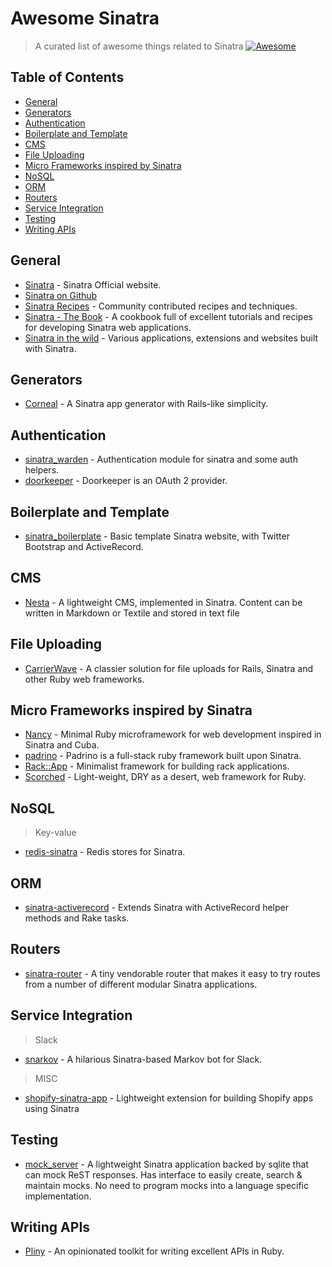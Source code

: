 # Awesome Sinatra

> A curated list of awesome things related to Sinatra [![Awesome](https://awesome.re/badge.svg)](https://github.com/sindresorhus/awesome#readme)

## Table of Contents

- [General](#general)
- [Generators](#generators)
- [Authentication](#authentication)
- [Boilerplate and Template](#boilerplate-and-template)
- [CMS](#cms)
- [File Uploading](#file-uploading)
- [Micro Frameworks inspired by Sinatra](#micro-frameworks-inspired-by-sinatra)
- [NoSQL](#nosql)
- [ORM](#orm)
- [Routers](#routers)
- [Service Integration](#service-integration)
- [Testing](#testing)
- [Writing APIs](#writing-apis)

## General

* [Sinatra](https://sinatrarb.com/) - Sinatra Official website.
* [Sinatra on Github](https://github.com/sinatra/sinatra)
* [Sinatra Recipes](https://github.com/sinatra/sinatra-recipes) - Community contributed recipes and techniques.
* [Sinatra - The Book](https://github.com/sinatra/sinatra-book) - A cookbook full of excellent tutorials
  and recipes for developing Sinatra web applications.
* [Sinatra in the wild](https://github.com/sinatra/sinatra.github.com/blob/master/wild.markdown) - Various
  applications, extensions and websites built with Sinatra.

## Generators

* [Corneal](https://github.com/thebrianemory/corneal) - A Sinatra app generator with Rails-like simplicity.

## Authentication

* [sinatra_warden](https://github.com/wardencommunity/sinatra_warden) - Authentication module for sinatra and some auth helpers.
* [doorkeeper](https://github.com/doorkeeper-gem/doorkeeper) - Doorkeeper is an OAuth 2 provider.

## Boilerplate and Template

* [sinatra_boilerplate](https://github.com/reedstonefood/sinatra_boilerplate) - Basic template Sinatra website, with Twitter Bootstrap and ActiveRecord.

## CMS

* [Nesta](https://github.com/gma/nesta) - A lightweight CMS, implemented in Sinatra. Content can be written
  in Markdown or Textile and stored in text file

## File Uploading

* [CarrierWave](https://github.com/carrierwaveuploader/carrierwave) - A classier solution for file uploads for Rails,
  Sinatra and other Ruby web frameworks.

## Micro Frameworks inspired by Sinatra

* [Nancy](https://github.com/guilleiguaran/nancy) - Minimal Ruby microframework for web development inspired in Sinatra and Cuba.
* [padrino](https://github.com/padrino/padrino-framework) - Padrino is a full-stack ruby framework built upon Sinatra.
* [Rack::App](https://github.com/rack-app/rack-app) - Minimalist framework for building rack applications.
* [Scorched](https://github.com/Wardrop/Scorched) - Light-weight, DRY as a desert, web framework for Ruby.

## NoSQL

> Key-value

* [redis-sinatra](https://github.com/redis-store/redis-sinatra) - Redis stores for Sinatra.

## ORM

* [sinatra-activerecord](https://github.com/sinatra-activerecord/sinatra-activerecord) - Extends Sinatra with ActiveRecord helper methods and Rake tasks.

## Routers

* [sinatra-router](https://github.com/brandur/sinatra-router) - A tiny vendorable router that makes it 
  easy to try routes from a number of different modular Sinatra applications.

## Service Integration

> Slack

* [snarkov](https://github.com/gesteves/snarkov) - A hilarious Sinatra-based Markov bot for Slack.

> MISC

* [shopify-sinatra-app](https://github.com/kevinhughes27/shopify-sinatra-app) - Lightweight extension for
  building Shopify apps using Sinatra

## Testing

* [mock_server](https://github.com/mvemjsun/mock_server) - A lightweight Sinatra application backed by sqlite that can mock ReST responses.
  Has interface to easily create, search & maintain mocks. No need to program mocks into a language specific implementation.

## Writing APIs

* [Pliny](https://github.com/interagent/pliny) - An opinionated toolkit for writing excellent APIs in Ruby.
